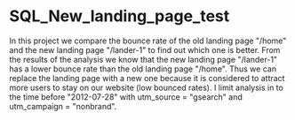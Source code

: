 # SQL_New_landing_page_test
In this project we compare the bounce rate of the old landing page "/home" and the new landing page "/lander-1" to find out which one is better. From the results of the analysis we know that the new landing page "/lander-1" has a lower bounce rate than the old landing page "/home". Thus we can replace the landing page with a new one because it is considered to attract more users to stay on our website (low bounced rates). I limit analysis in to the time before "2012-07-28" with utm_source = "gsearch" and utm_campaign = "nonbrand".

